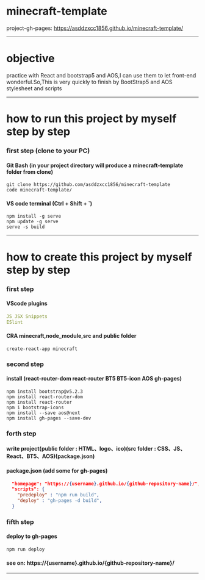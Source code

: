 # minecraft-template
project-gh-pages: https://asddzxcc1856.github.io/minecraft-template/

---

# objective

practice with React and bootstrap5 and AOS,I can use them to let front-end wonderful.So,This is very quickly to finish by BootStrap5 and AOS stylesheet and scripts

---

# how to run this project by myself step by step

### first step (clone to your PC)

#### Git Bash (in your project directory will produce a minecraft-template folder from clone)
```console
git clone https://github.com/asddzxcc1856/minecraft-template
code minecraft-template/
```
#### VS code terminal (Ctrl + Shift + `)
```console
npm install -g serve
npm update -g serve
serve -s build
```

---

# how to create this project by myself step by step

### first step

#### VScode plugins
```yml
JS JSX Snippets
ESlint
```

#### CRA minecraft,node_module,src and public folder
```console
create-react-app minecraft
```

### second step

#### install (react-router-dom react-router BT5 BT5-icon AOS gh-pages)
```console
npm install bootstrap@v5.2.3 
npm install react-router-dom
npm install react-router
npm i bootstrap-icons
npm install --save aos@next
npm install gh-pages --save-dev
```

### forth step

#### write project(public folder : HTML、logo、ico)(src folder : CSS、JS、React、BT5、AOS)(package.json)

#### package.json (add some for gh-pages)
```json
  "homepage": "https://{username}.github.io/{github-repository-name}/",
  "scripts": {
    "predeploy" : "npm run build",
    "deploy" : "gh-pages -d build",
  }
```

### fifth step 

#### deploy to gh-pages
```console
npm run deploy
```

#### see on: https://{username}.github.io/{github-repository-name}/

---
